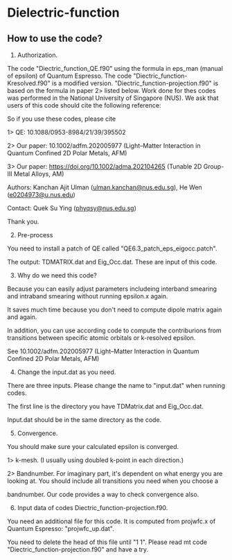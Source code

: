 # Dielectric-function
How to use the code?
------------------------


1. Authorization. 

The code "Diectric_function_QE.f90" using the formula in eps_man (manual of epsilon) of Quantum Espresso. The code "Diectric_function-Kresolved.f90" is a modified version. "Diectric_function-projection.f90" is based on the formula in paper 2> listed below. Work done for thes codes was performed in the National University of Singapore (NUS). We ask that users of this code should cite the following reference:

So if you use these codes, please cite 

1> QE: 10.1088/0953-8984/21/39/395502

2> Our paper: 10.1002/adfm.202005977  (Light–Matter Interaction in Quantum Confined 2D Polar Metals, AFM)

3> Our paper: https://doi.org/10.1002/adma.202104265 (Tunable 2D Group-III Metal Alloys, AM)

Authors: Kanchan Ajit Ulman (ulman.kanchan@nus.edu.sg), He Wen (e0204973@u.nus.edu)

Contact: Quek Su Ying (phyqsy@nus.edu.sg)

Thank you.

2. Pre-process

You need to install a patch of QE called "QE6.3_patch_eps_eigocc.patch".

The output: TDMATRIX.dat and Eig_Occ.dat. These are input of this code.

3. Why do we need this code?

Because you can easily adjust parameters includeing interband smearing and intraband smearing without running epsilon.x again.

It saves much time because you don't need to compute dipole matrix again and again.

In addition, you can use according code to compute the contriburions from transitions between specific atomic orbitals or k-resolved epsilon.

See 10.1002/adfm.202005977 (Light–Matter Interaction in Quantum Confined 2D Polar Metals, AFM)

4. Change the input.dat as you need.

There are three inputs. Please change the name to "input.dat" when running codes.

The first line is the directory you have TDMatrix.dat and Eig_Occ.dat.

Input.dat should be in the same directory as the code.

5. Convergence.

You should make sure your calculated epsilon is converged.

1> k-mesh. (I usually using doubled k-point in each direction.)

2> Bandnumber. For imaginary part, it's dependent on what energy you are looking at. You should include all transitions you need when you choose a 

bandnumber. Our code provides a way to check convergence also. 

6. Input data of codes Diectric_function-projection.f90.

You need an additional file for this code. It is computed from projwfc.x of Quantum Espresso: "projwfc_up.dat".

You need to delete the head of this file until "1  1". Please read mt code "Diectric_function-projection.f90" and have a try. 




